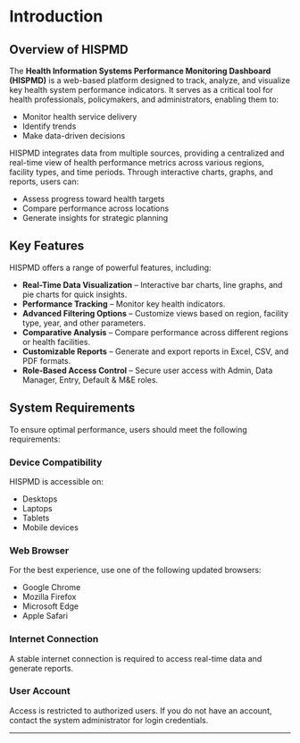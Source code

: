 
# Introduction

## Overview of HISPMD

The **Health Information Systems Performance Monitoring Dashboard (HISPMD)** is a web-based platform designed to track, analyze, and visualize key health system performance indicators. It serves as a critical tool for health professionals, policymakers, and administrators, enabling them to:

- Monitor health service delivery
- Identify trends
- Make data-driven decisions

HISPMD integrates data from multiple sources, providing a centralized and real-time view of health performance metrics across various regions, facility types, and time periods. Through interactive charts, graphs, and reports, users can:

- Assess progress toward health targets
- Compare performance across locations
- Generate insights for strategic planning

## Key Features

HISPMD offers a range of powerful features, including:

- **Real-Time Data Visualization** – Interactive bar charts, line graphs, and pie charts for quick insights.
- **Performance Tracking** – Monitor key health indicators.
- **Advanced Filtering Options** – Customize views based on region, facility type, year, and other parameters.
- **Comparative Analysis** – Compare performance across different regions or health facilities.
- **Customizable Reports** – Generate and export reports in Excel, CSV, and PDF formats.
- **Role-Based Access Control** – Secure user access with Admin, Data Manager, Entry, Default & M&E roles.

## System Requirements

To ensure optimal performance, users should meet the following requirements:

### Device Compatibility
HISPMD is accessible on:
- Desktops
- Laptops
- Tablets
- Mobile devices

### Web Browser
For the best experience, use one of the following updated browsers:
- Google Chrome
- Mozilla Firefox
- Microsoft Edge
- Apple Safari

### Internet Connection
A stable internet connection is required to access real-time data and generate reports.

### User Account
Access is restricted to authorized users. If you do not have an account, contact the system administrator for login credentials.

---
